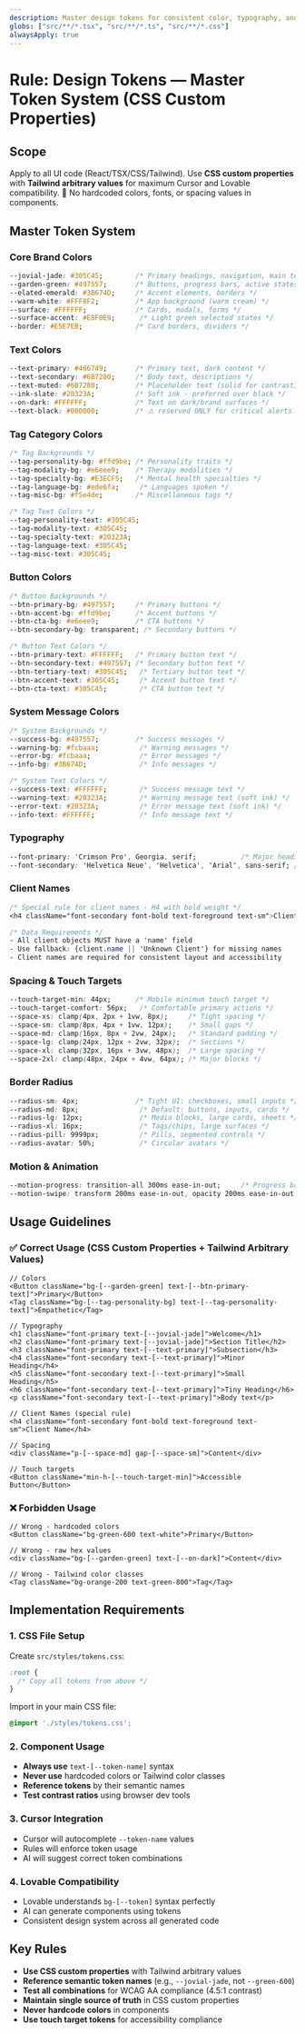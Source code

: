 ```yaml
---
description: Master design tokens for consistent color, typography, and spacing across all components
globs: ["src/**/*.tsx", "src/**/*.ts", "src/**/*.css"]
alwaysApply: true
---
```


# Rule: Design Tokens — Master Token System (CSS Custom Properties)

## Scope
Apply to all UI code (React/TSX/CSS/Tailwind). Use **CSS custom properties** with **Tailwind arbitrary values** for maximum Cursor and Lovable compatibility.
🚫 No hardcoded colors, fonts, or spacing values in components.

## Master Token System

### Core Brand Colors
```css
--jovial-jade: #305C45;        /* Primary headings, navigation, main text */
--garden-green: #497557;       /* Buttons, progress bars, active states */
--elated-emerald: #3B674D;     /* Accent elements, borders */
--warm-white: #FFF8F2;         /* App background (warm cream) */
--surface: #FFFFFF;            /* Cards, modals, forms */
--surface-accent: #E8F0E9;      /* Light green selected states */
--border: #E5E7EB;             /* Card borders, dividers */
```

### Text Colors
```css
--text-primary: #466749;       /* Primary text, dark content */
--text-secondary: #6B7280;     /* Body text, descriptions */
--text-muted: #6B7280;         /* Placeholder text (solid for contrast) */
--ink-slate: #20323A;          /* Soft ink - preferred over black */
--on-dark: #FFFFFF;            /* Text on dark/brand surfaces */
--text-black: #000000;         /* ⚠️ reserved ONLY for critical alerts */
```

### Tag Category Colors
```css
/* Tag Backgrounds */
--tag-personality-bg: #ffd9be; /* Personality traits */
--tag-modality-bg: #e6eee9;    /* Therapy modalities */
--tag-specialty-bg: #E3ECF5;   /* Mental health specialties */
--tag-language-bg: #ede6fa;     /* Languages spoken */
--tag-misc-bg: #f5e4de;        /* Miscellaneous tags */

/* Tag Text Colors */
--tag-personality-text: #305C45;
--tag-modality-text: #305C45;
--tag-specialty-text: #20323A;
--tag-language-text: #305C45;
--tag-misc-text: #305C45;
```

### Button Colors
```css
/* Button Backgrounds */
--btn-primary-bg: #497557;     /* Primary buttons */
--btn-accent-bg: #ffd9be;      /* Accent buttons */
--btn-cta-bg: #e6eee9;         /* CTA buttons */
--btn-secondary-bg: transparent; /* Secondary buttons */

/* Button Text Colors */
--btn-primary-text: #FFFFFF;   /* Primary button text */
--btn-secondary-text: #497557; /* Secondary button text */
--btn-tertiary-text: #305C45;   /* Tertiary button text */
--btn-accent-text: #305C45;     /* Accent button text */
--btn-cta-text: #305C45;        /* CTA button text */
```

### System Message Colors
```css
/* System Backgrounds */
--success-bg: #497557;         /* Success messages */
--warning-bg: #fcbaaa;          /* Warning messages */
--error-bg: #fcbaaa;            /* Error messages */
--info-bg: #3B674D;             /* Info messages */

/* System Text Colors */
--success-text: #FFFFFF;        /* Success message text */
--warning-text: #20323A;        /* Warning message text (soft ink) */
--error-text: #20323A;          /* Error message text (soft ink) */
--info-text: #FFFFFF;           /* Info message text */
```

### Typography
```css
--font-primary: 'Crimson Pro', Georgia, serif;           /* Major headings (h1-h3), quotes, names */
--font-secondary: 'Helvetica Neue', 'Helvetica', 'Arial', sans-serif; /* Minor headings (h4-h6), body/UI */
```

### Client Names
```css
/* Special rule for client names - H4 with bold weight */
<h4 className="font-secondary font-bold text-foreground text-sm">Client Name</h4>

/* Data Requirements */
- All client objects MUST have a 'name' field
- Use fallback: {client.name || 'Unknown Client'} for missing names
- Client names are required for consistent layout and accessibility
```

### Spacing & Touch Targets
```css
--touch-target-min: 44px;      /* Mobile minimum touch target */
--touch-target-comfort: 56px;   /* Comfortable primary actions */
--space-xs: clamp(4px, 2px + 1vw, 8px);     /* Tight spacing */
--space-sm: clamp(8px, 4px + 1vw, 12px);    /* Small gaps */
--space-md: clamp(16px, 8px + 2vw, 24px);   /* Standard padding */
--space-lg: clamp(24px, 12px + 2vw, 32px);  /* Sections */
--space-xl: clamp(32px, 16px + 3vw, 48px);  /* Large spacing */
--space-2xl: clamp(48px, 24px + 4vw, 64px); /* Major blocks */
```

### Border Radius
```css
--radius-sm: 4px;              /* Tight UI: checkboxes, small inputs */
--radius-md: 8px;               /* Default: buttons, inputs, cards */
--radius-lg: 12px;              /* Media blocks, large cards, sheets */
--radius-xl: 16px;              /* Tags/chips, large surfaces */
--radius-pill: 9999px;          /* Pills, segmented controls */
--radius-avatar: 50%;           /* Circular avatars */
```

### Motion & Animation
```css
--motion-progress: transition-all 300ms ease-in-out;     /* Progress bar transitions */
--motion-swipe: transform 200ms ease-in-out, opacity 200ms ease-in-out; /* Swipe interactions */
```

## Usage Guidelines

### ✅ Correct Usage (CSS Custom Properties + Tailwind Arbitrary Values)
```tsx
// Colors
<Button className="bg-[--garden-green] text-[--btn-primary-text]">Primary</Button>
<Tag className="bg-[--tag-personality-bg] text-[--tag-personality-text]">Empathetic</Tag>

// Typography
<h1 className="font-primary text-[--jovial-jade]">Welcome</h1>
<h2 className="font-primary text-[--jovial-jade]">Section Title</h2>
<h3 className="font-primary text-[--text-primary]">Subsection</h3>
<h4 className="font-secondary text-[--text-primary]">Minor Heading</h4>
<h5 className="font-secondary text-[--text-primary]">Small Heading</h5>
<h6 className="font-secondary text-[--text-primary]">Tiny Heading</h6>
<p className="font-secondary text-[--text-primary]">Body text</p>

// Client Names (special rule)
<h4 className="font-secondary font-bold text-foreground text-sm">Client Name</h4>

// Spacing
<div className="p-[--space-md] gap-[--space-sm]">Content</div>

// Touch targets
<Button className="min-h-[--touch-target-min]">Accessible Button</Button>
```

### ❌ Forbidden Usage
```tsx
// Wrong - hardcoded colors
<Button className="bg-green-600 text-white">Primary</Button>

// Wrong - raw hex values
<div className="bg-[--garden-green] text-[--on-dark]">Content</div>

// Wrong - Tailwind color classes
<Tag className="bg-orange-200 text-green-800">Tag</Tag>
```

## Implementation Requirements

### 1. CSS File Setup
Create `src/styles/tokens.css`:
```css
:root {
  /* Copy all tokens from above */
}
```

Import in your main CSS file:
```css
@import './styles/tokens.css';
```

### 2. Component Usage
- **Always use** `text-[--token-name]` syntax
- **Never use** hardcoded colors or Tailwind color classes
- **Reference tokens** by their semantic names
- **Test contrast ratios** using browser dev tools

### 3. Cursor Integration
- Cursor will autocomplete `--token-name` values
- Rules will enforce token usage
- AI will suggest correct token combinations

### 4. Lovable Compatibility
- Lovable understands `bg-[--token]` syntax perfectly
- AI can generate components using tokens
- Consistent design system across all generated code

## Key Rules
- **Use CSS custom properties** with Tailwind arbitrary values
- **Reference semantic token names** (e.g., `--jovial-jade`, not `--green-600`)
- **Test all combinations** for WCAG AA compliance (4.5:1 contrast)
- **Maintain single source of truth** in CSS custom properties
- **Never hardcode colors** in components
- **Use touch target tokens** for accessibility compliance